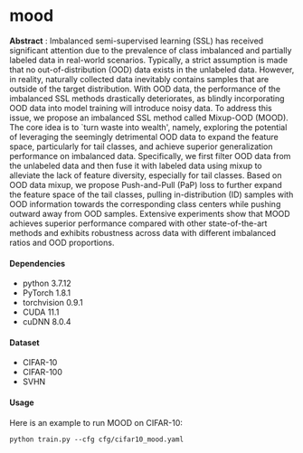 # mood
**Abstract** : Imbalanced semi-supervised learning (SSL) has received significant attention due to the prevalence of class imbalanced and partially labeled data in real-world scenarios. Typically, a strict assumption is made that no out-of-distribution (OOD) data exists in the unlabeled data. However, in reality, naturally collected data inevitably contains samples that are outside of the target distribution. With OOD data, the performance of the imbalanced SSL methods drastically deteriorates, as blindly incorporating OOD data into model training will introduce noisy data. To address this issue, we propose an imbalanced SSL method called Mixup-OOD (MOOD). The core idea is to `turn waste into wealth', namely, exploring the potential of leveraging the seemingly detrimental OOD data to expand the feature space, particularly for tail classes, and achieve superior generalization performance on imbalanced data. Specifically, we first filter OOD data from the unlabeled data and then fuse it with labeled data using mixup to alleviate the lack of feature diversity, especially for tail classes. Based on OOD data mixup, we propose Push-and-Pull (PaP) loss to further expand the feature space of the tail classes, pulling in-distribution (ID) samples with OOD information towards the corresponding class centers while pushing outward away from OOD samples. Extensive experiments show that MOOD achieves superior performance compared with other state-of-the-art methods and exhibits robustness across data with different imbalanced ratios and OOD proportions.
#### Dependencies
- python 3.7.12
- PyTorch 1.8.1
- torchvision 0.9.1
- CUDA 11.1
- cuDNN 8.0.4
#### Dataset
- CIFAR-10
- CIFAR-100
- SVHN
#### Usage
Here is an example to run MOOD on CIFAR-10:

`python train.py --cfg cfg/cifar10_mood.yaml`
